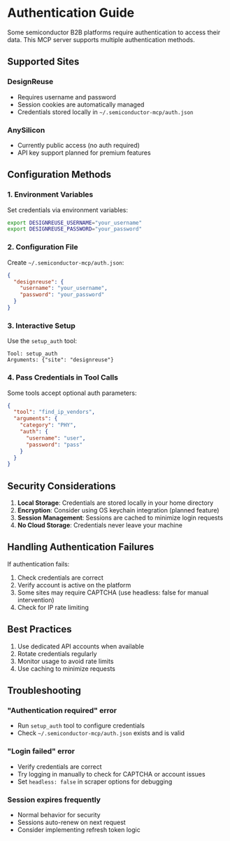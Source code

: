# Authentication Guide

Some semiconductor B2B platforms require authentication to access their data. This MCP server supports multiple authentication methods.

## Supported Sites

### DesignReuse
- Requires username and password
- Session cookies are automatically managed
- Credentials stored locally in `~/.semiconductor-mcp/auth.json`

### AnySilicon
- Currently public access (no auth required)
- API key support planned for premium features

## Configuration Methods

### 1. Environment Variables

Set credentials via environment variables:

```bash
export DESIGNREUSE_USERNAME="your_username"
export DESIGNREUSE_PASSWORD="your_password"
```

### 2. Configuration File

Create `~/.semiconductor-mcp/auth.json`:

```json
{
  "designreuse": {
    "username": "your_username",
    "password": "your_password"
  }
}
```

### 3. Interactive Setup

Use the `setup_auth` tool:

```
Tool: setup_auth
Arguments: {"site": "designreuse"}
```

### 4. Pass Credentials in Tool Calls

Some tools accept optional auth parameters:

```json
{
  "tool": "find_ip_vendors",
  "arguments": {
    "category": "PHY",
    "auth": {
      "username": "user",
      "password": "pass"
    }
  }
}
```

## Security Considerations

1. **Local Storage**: Credentials are stored locally in your home directory
2. **Encryption**: Consider using OS keychain integration (planned feature)
3. **Session Management**: Sessions are cached to minimize login requests
4. **No Cloud Storage**: Credentials never leave your machine

## Handling Authentication Failures

If authentication fails:
1. Check credentials are correct
2. Verify account is active on the platform
3. Some sites may require CAPTCHA (use headless: false for manual intervention)
4. Check for IP rate limiting

## Best Practices

1. Use dedicated API accounts when available
2. Rotate credentials regularly
3. Monitor usage to avoid rate limits
4. Use caching to minimize requests

## Troubleshooting

### "Authentication required" error
- Run `setup_auth` tool to configure credentials
- Check `~/.semiconductor-mcp/auth.json` exists and is valid

### "Login failed" error
- Verify credentials are correct
- Try logging in manually to check for CAPTCHA or account issues
- Set `headless: false` in scraper options for debugging

### Session expires frequently
- Normal behavior for security
- Sessions auto-renew on next request
- Consider implementing refresh token logic